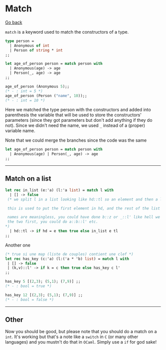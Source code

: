 # Match

[Go back](..)

``match`` is a keyword used to match the constructors
of a type.

```ocaml
type person =
  | Anonymous of int
  | Person of string * int 
;;

let age_of_person person = match person with
  | Anonymous(age) -> age
  | Person(_, age) -> age
;;

age_of_person (Anonymous 5);;
(* - : int = 5 *)
age_of_person (Person ("name", 10));;
(* - : int = 10 *)
```

Here we matched the type person with the constructors
and added into parenthesis the variable that will be used
to store the constructors' parameters (since they got
parameters but don't add anything if they do not). Since
we didn't need the name, we used ``_`` instead of a
(proper) variable name.

Note that we could merge the branches since the code
was the same

```ocaml
let age_of_person person = match person with
  | Anonymous(age) | Person(_, age) -> age 
;;
```

<hr class="sr">

## Match on a list

```ocaml
let rec in_list (e:'a) (l:'a list) = match l with
  | [] -> false
 (* we split l in a list looking like hd::tl so an element and then a list

 this is used to put the first element in hd, and the rest of the list in tl

 names are meaningless, you could have done b::z or _::l' like hell we care! If you wanted
 the two first, you could do a::b::l' etc.
*)
  | hd::tl -> if hd = e then true else in_list e tl
;;
```

Another one

```ocaml
(* true si une map (liste de couples) contient une clef *)
let rec has_key (c:'a) (l:('a * 'b) list) = match l with
 | [] -> false
 | (k,v)::l' -> if k = c then true else has_key c l'
;;

has_key 5 [(2,3); (5,1); (7,9)] ;;
(* - : bool = true *)

has_key 12 [(2,3); (5,1); (7,9)] ;;
(* - : bool = false *)
```

<hr class="sl">

## Other

Now you should be good, but please note that you should do
a match on a ``int``. It's working but that's a note
like a ``switch`` in `C` (or many other languages) and
you mustn't do that in ``OCaml``. Simply use a `if`
for god sake!